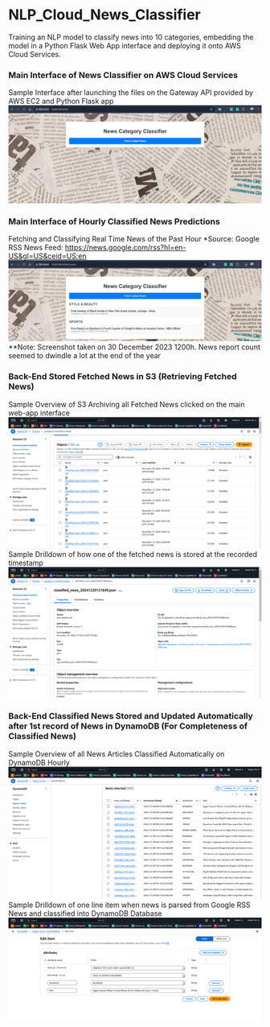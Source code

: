 # NLP_Cloud_News_Classifier
Training an NLP model to classify news into 10 categories, embedding the model in a Python Flask Web App interface and deploying it onto AWS Cloud Services.

### Main Interface of News Classifier on AWS Cloud Services
Sample Interface after launching the files on the Gateway API provided by AWS EC2 and Python Flask app
![Main Webapp Interface](Screenshots/Root_endpoint.png)

### Main Interface of Hourly Classified News Predictions
Fetching and Classifying Real Time News of the Past Hour
*Source: Google RSS News Feed: https://news.google.com/rss?hl=en-US&gl=US&ceid=US:en 
![Webapp Prediction Interface](Screenshots/Predict_endpoint.png)
**Note: Screenshot taken on 30 December 2023 1200h. News report count seemed to dwindle a lot at the end of the year

### Back-End Stored Fetched News in S3 (Retrieving Fetched News)
Sample Overview of S3 Archiving all Fetched News clicked on the main web-app interface
![S3 Overview](Screenshots/S3_overview.png)
Sample Drilldown of how one of the fetched news is stored at the recorded timestamp
![S3 Drilldown](Screenshots/S3_Drilldown_sample.png)

### Back-End Classified News Stored and Updated Automatically after 1st record of News in DynamoDB (For Completeness of Classified News)
Sample Overview of all News Articles Classified Automatically on DynamoDB Hourly
![DynamoDB Overview](Screenshots/DynamoDB_overview.png)
Sample Drilldown of one line item when news is parsed from Google RSS News and classified into DynamoDB Database
![DynamoDB Drilldown](Screenshots/DynamoDB_Drilldown_sample.png)
